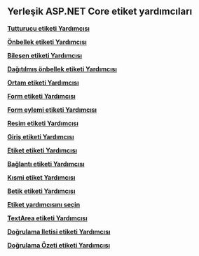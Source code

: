 ## <a name="built-in-aspnet-core-tag-helpers"></a>Yerleşik ASP.NET Core etiket yardımcıları

**[Tutturucu etiketi Yardımcısı](xref:mvc/views/tag-helpers/builtin-th/anchor-tag-helper)**

**[Önbellek etiketi Yardımcısı](xref:mvc/views/tag-helpers/builtin-th/cache-tag-helper)**

**[Bileşen etiketi Yardımcısı](xref:mvc/views/tag-helpers/builtin-th/component-tag-helper)**

**[Dağıtılmış önbellek etiketi Yardımcısı](xref:mvc/views/tag-helpers/builtin-th/distributed-cache-tag-helper)**

**[Ortam etiketi Yardımcısı](xref:mvc/views/tag-helpers/builtin-th/environment-tag-helper)**

**[Form etiketi Yardımcısı](xref:mvc/views/working-with-forms#the-form-tag-helper)**

**[Form eylemi etiketi Yardımcısı](xref:mvc/views/working-with-forms#the-form-action-tag-helper)**

**[Resim etiketi Yardımcısı](xref:mvc/views/tag-helpers/builtin-th/image-tag-helper)**

**[Giriş etiketi Yardımcısı](xref:mvc/views/working-with-forms#the-input-tag-helper)**

**[Etiket etiketi Yardımcısı](xref:mvc/views/working-with-forms#the-label-tag-helper)**

**[Bağlantı etiketi Yardımcısı](xref:mvc/views/tag-helpers/builtin-th/link-tag-helper)**

**[Kısmi etiket Yardımcısı](xref:mvc/views/tag-helpers/builtin-th/partial-tag-helper)**

**[Betik etiketi Yardımcısı](xref:mvc/views/tag-helpers/builtin-th/script-tag-helper)**

**[Etiket yardımcısını seçin](xref:mvc/views/working-with-forms#the-select-tag-helper)**

**[TextArea etiketi Yardımcısı](xref:mvc/views/working-with-forms#the-textarea-tag-helper)**

**[Doğrulama Iletisi etiketi Yardımcısı](xref:mvc/views/working-with-forms#the-validation-message-tag-helper)**

**[Doğrulama Özeti etiketi Yardımcısı](xref:mvc/views/working-with-forms#the-validation-summary-tag-helper)**
